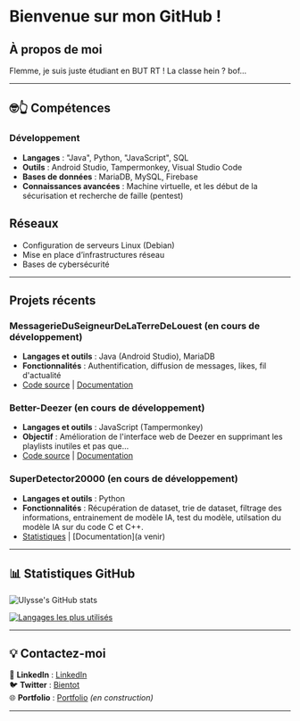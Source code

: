 # Bienvenue sur mon GitHub !

## À propos de moi  
Flemme, je suis juste étudiant en BUT RT ! La classe hein ? bof...

---

## 🤓👆 Compétences
### Développement
- **Langages** : "Java", Python, "JavaScript", SQL
- **Outils** : Android Studio, Tampermonkey, Visual Studio Code
- **Bases de données** : MariaDB, MySQL, Firebase
- **Connaissances avancées** : Machine virtuelle, et les début de la sécurisation et recherche de faille (pentest)

## Réseaux
- Configuration de serveurs Linux (Debian)
- Mise en place d’infrastructures réseau
- Bases de cybersécurité

---

## Projets récents
### **MessagerieDuSeigneurDeLaTerreDeLouest (en cours de développement)**
- **Langages et outils** : Java (Android Studio), MariaDB
- **Fonctionnalités** : Authentification, diffusion de messages, likes, fil d'actualité
- [Code source](https://github.com/PepitoBailao/MessagerieDuSeigneurDeLaTerreDeLouest) | [Documentation](https://github.com/PepitoBailao/MessagerieDuSeigneurDeLaTerreDeLouest/wiki)

### **Better-Deezer (en cours de développement)**
- **Langages et outils** : JavaScript (Tampermonkey)
- **Objectif** : Amélioration de l'interface web de Deezer en supprimant les playlists inutiles et pas que...
- [Code source](https://github.com/PepitoBailao/better-deezer) | [Documentation](https://github.com/PepitoBailao/better-deezer/blob/main/README.md)

### **SuperDetector20000 (en cours de développement)**
- **Langages et outils** : Python
- **Fonctionnalités** : Récupération de dataset, trie de dataset, filtrage des informations, entrainement de modèle IA, test du modèle, utilsation du modèle IA sur du code C et C++.
- [Statistiques]([https://github.com/PepitoBailao/MessagerieDuSeigneurDeLaTerreDeLouest](https://pepitobailao.github.io/SuperDetector20000/)) | [Documentation](a venir)

---

## 📊 Statistiques GitHub  
![Ulysse's GitHub stats](https://github-readme-stats.vercel.app/api?username=PepitoBailao&show_icons=true&theme=radical)

[![Langages les plus utilisés](https://github-readme-stats.vercel.app/api/top-langs/?username=PepitoBailao&layout=compact&theme=radical)](https://github.com/anuraghazra/github-readme-stats)

---

## 💡 Contactez-moi 
🔗 **LinkedIn** : [LinkedIn](https://www.linkedin.com/in/ulysse-richard/)  
🐦 **Twitter** : [Bientot](https://twitter.com/)  
🌐 **Portfolio** : [Portfolio]([https://github](https://pepitobailao.github.io/portfolio/)) *(en construction)*

---
